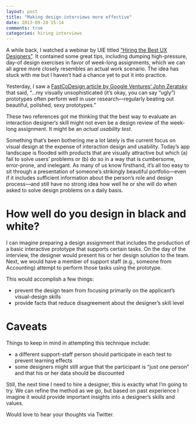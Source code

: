 ```yaml
---
layout: post
title: "Making design interviews more effective"
date: 2013-09-28 15:14
comments: true
categories: hiring interviews
---
```


A while back, I watched a webinar by UIE titled <a href="https://www.uie.com/events/virtual_seminars/hiring_designers/">“Hiring the Best UX Designers”</a>. It contained some great tips, including dumping high-pressure, day-of design exercises in favor of week-long assignments, which we can all agree more closely resembles an actual work scenario. The idea has stuck with me but I haven't had a chance yet to put it into practice.

Yesterday, I saw a <a href="http://www.fastcodesign.com/3026463/from-google-ventures-5-rules-for-writing-great-interface-copy">FastCoDesign article by Google Ventures‘ John Zeratsky </a> that said, “…my visually unsophisticated (it’s okay, you can say “ugly”) prototypes often perform well in user research—regularly beating out beautiful, polished, sexy prototypes.”

These two references got me thinking that the best way to evaluate an interaction designer‘s skill might not even be a design review of the week-long assignment. It might be an *actual usability test*.

Something that’s been bothering me a lot lately is the current focus on visual design at the expense of interaction design and usability. Today’s app landscape is flooded with products that are visually attractive but which (a) fail to solve users’ problems or (b) do so in a way that is cumbersome, error-prone, and inelegant. As many of us know firsthand, it’s all too easy to sit through a presentation of someone’s strikingly beautiful portfolio—even if it includes sufficient information about the person’s role and design process—and still have no strong idea how well he or she will do when asked to solve design problems on a daily basis.

# How well do you design in black and white?

I can imagine preparing a design assignment that includes the production of a basic interactive prototype that supports certain tasks. On the day of the interview, the designer would present his or her design solution to the team. Next, we would have a member of support staff (e.g., someone from Accounting) attempt to perform those tasks using the prototype.

This would accomplish a few things:

* prevent the design team from focusing primarily on the applicant’s visual-design skills
* provide facts that reduce disagreement about the designer’s skill level

# Caveats

Things to keep in mind in attempting this technique include:

* a different support-staff person should participate in each test to prevent learning effects
* some designers might still argue that the participant is “just one person” and that his or her data should be discounted

Still, the next time I need to hire a designer, this is exactly what I’m going to try. We can refine the method as we go, but based on past experience I imagine it would provide important insights into a designer’s skills and values.

Would love to hear your thoughts via Twitter.